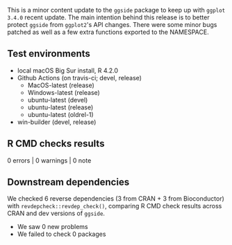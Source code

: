This is a minor content update to the `ggside` package to keep up with `ggplot 3.4.0` recent update. The main intention behind this release is to better protect `ggside` from `ggplot2`'s API changes. There were some minor bugs patched as well as a few extra functions exported to the NAMESPACE.

## Test environments
* local macOS Big Sur install, R 4.2.0
* Github Actions (on travis-ci; devel, release)
  * MacOS-latest (release)
  * Windows-latest (release)
  * ubuntu-latest (devel)
  * ubuntu-latest (release)
  * ubuntu-latest (oldrel-1)
* win-builder (devel, release)


## R CMD checks results

0 errors | 0 warnings | 0 note

## Downstream dependencies

We checked 6 reverse dependencies (3 from CRAN + 3 from Bioconductor) with `revdepcheck::revdep_check()`, comparing R CMD check results across CRAN and dev versions of `ggside`.

 * We saw 0 new problems
 * We failed to check 0 packages
